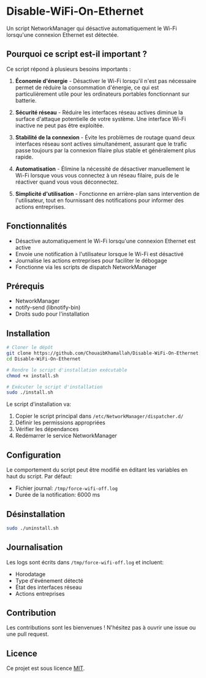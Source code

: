 # Disable-WiFi-On-Ethernet

Un script NetworkManager qui désactive automatiquement le Wi-Fi lorsqu'une connexion Ethernet est détectée.

## Pourquoi ce script est-il important ?

Ce script répond à plusieurs besoins importants :

1. **Économie d'énergie** - Désactiver le Wi-Fi lorsqu'il n'est pas nécessaire permet de réduire la consommation d'énergie, ce qui est particulièrement utile pour les ordinateurs portables fonctionnant sur batterie.

2. **Sécurité réseau** - Réduire les interfaces réseau actives diminue la surface d'attaque potentielle de votre système. Une interface Wi-Fi inactive ne peut pas être exploitée.

3. **Stabilité de la connexion** - Évite les problèmes de routage quand deux interfaces réseau sont actives simultanément, assurant que le trafic passe toujours par la connexion filaire plus stable et généralement plus rapide.

4. **Automatisation** - Élimine la nécessité de désactiver manuellement le Wi-Fi lorsque vous vous connectez à un réseau filaire, puis de le réactiver quand vous vous déconnectez.

5. **Simplicité d'utilisation** - Fonctionne en arrière-plan sans intervention de l'utilisateur, tout en fournissant des notifications pour informer des actions entreprises.

## Fonctionnalités

- Désactive automatiquement le Wi-Fi lorsqu'une connexion Ethernet est active
- Envoie une notification à l'utilisateur lorsque le Wi-Fi est désactivé
- Journalise les actions entreprises pour faciliter le débogage
- Fonctionne via les scripts de dispatch NetworkManager

## Prérequis

- NetworkManager
- notify-send (libnotify-bin)
- Droits sudo pour l'installation

## Installation

```bash
# Cloner le dépôt
git clone https://github.com/ChouaibKhamallah/Disable-WiFi-On-Ethernet.git
cd Disable-WiFi-On-Ethernet

# Rendre le script d'installation exécutable
chmod +x install.sh

# Exécuter le script d'installation
sudo ./install.sh
```

Le script d'installation va:
1. Copier le script principal dans `/etc/NetworkManager/dispatcher.d/`
2. Définir les permissions appropriées
3. Vérifier les dépendances
4. Redémarrer le service NetworkManager

## Configuration

Le comportement du script peut être modifié en éditant les variables en haut du script. Par défaut:

- Fichier journal: `/tmp/force-wifi-off.log`
- Durée de la notification: 6000 ms

## Désinstallation

```bash
sudo ./uninstall.sh
```

## Journalisation

Les logs sont écrits dans `/tmp/force-wifi-off.log` et incluent:
- Horodatage
- Type d'événement détecté
- État des interfaces réseau
- Actions entreprises

## Contribution

Les contributions sont les bienvenues ! N'hésitez pas à ouvrir une issue ou une pull request.

## Licence

Ce projet est sous licence [MIT](LICENSE).